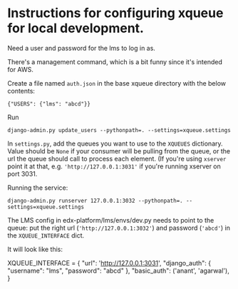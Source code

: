 # Instructions for configuring xqueue for local development.

Need a user and password for the lms to log in as.

There's a management command, which is a bit funny since it's intended for AWS.

Create a file named `auth.json` in the base xqueue directory with the below contents:

```{"USERS": {"lms": "abcd"}}```
    
Run

`django-admin.py update_users --pythonpath=. --settings=xqueue.settings`

In `settings.py`, add the queues you want to use to the `XQUEUES` dictionary.  Value should be `None` if your consumer will be pulling from the queue, or the url the queue should call to process each element.  (If you're using `xserver` point it at that, e.g. `'http://127.0.0.1:3031'` if you're running xserver on port 3031.

Running the service:

`django-admin.py runserver 127.0.0.1:3032 --pythonpath=. --settings=xqueue.settings`

The LMS config in edx-platform/lms/envs/dev.py needs to point to the queue: put the right url (`'http://127.0.0.1:3032'`) and password (`'abcd'`) in the `XQUEUE_INTERFACE` dict.

It will look like this:

XQUEUE_INTERFACE = {
    "url": 'http://127.0.0.1:3031',
    "django_auth": {
        "username": "lms",
        "password": "abcd"
    },
    "basic_auth": ('anant', 'agarwal'),
}
